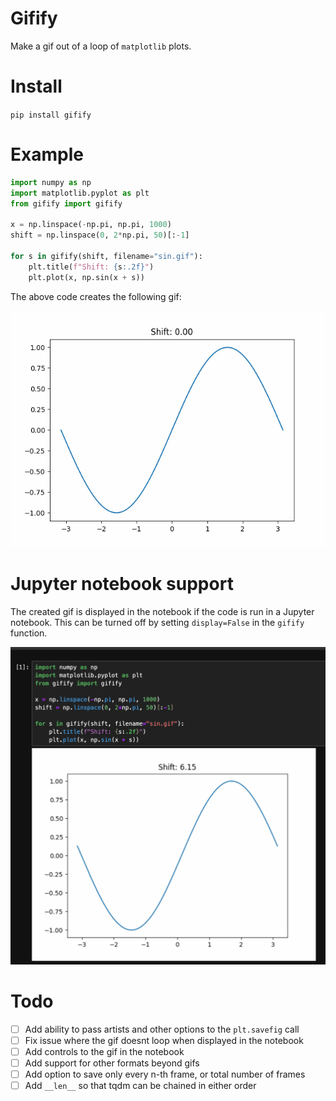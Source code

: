 # Gifify

Make a gif out of a loop of `matplotlib` plots.

# Install

`pip install gifify`

# Example

```python
import numpy as np
import matplotlib.pyplot as plt
from gifify import gifify

x = np.linspace(-np.pi, np.pi, 1000)
shift = np.linspace(0, 2*np.pi, 50)[:-1]

for s in gifify(shift, filename="sin.gif"):
    plt.title(f"Shift: {s:.2f}")
    plt.plot(x, np.sin(x + s))

```

The above code creates the following gif:

![sin](sin.gif)

# Jupyter notebook support

The created gif is displayed in the notebook if the code is run in a Jupyter notebook.
This can be turned off by setting `display=False` in the `gifify` function.

![example](example.png)

# Todo

-   [ ] Add ability to pass artists and other options to the `plt.savefig` call
-   [ ] Fix issue where the gif doesnt loop when displayed in the notebook
-   [ ] Add controls to the gif in the notebook
-   [ ] Add support for other formats beyond gifs
-   [ ] Add option to save only every n-th frame, or total number of frames
-   [ ] Add `__len__` so that tqdm can be chained in either order
